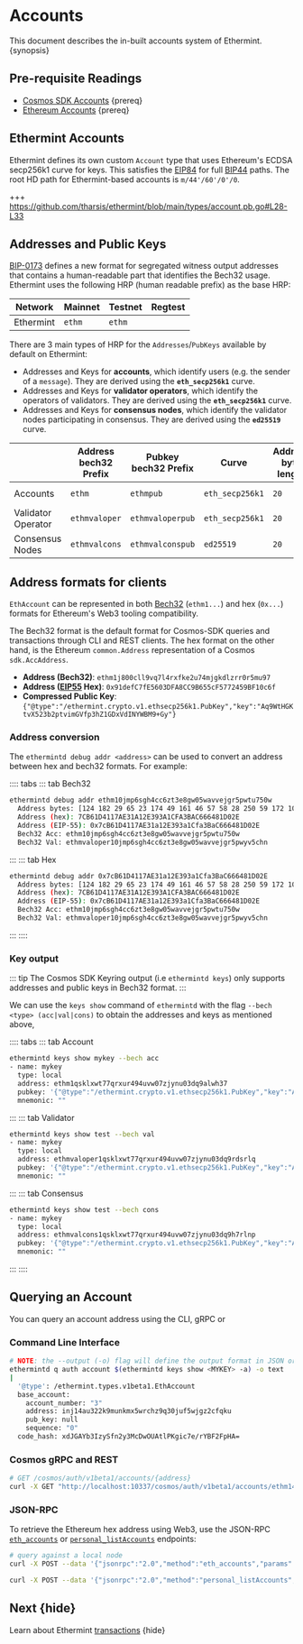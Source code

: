 <!--
order: 2
-->

# Accounts

This document describes the in-built accounts system of Ethermint. {synopsis}

## Pre-requisite Readings

- [Cosmos SDK Accounts](https://docs.cosmos.network/master/basics/accounts.html) {prereq}
- [Ethereum Accounts](https://ethereum.org/en/whitepaper/#ethereum-accounts) {prereq}

## Ethermint Accounts

Ethermint defines its own custom `Account` type that uses Ethereum's ECDSA secp256k1 curve for keys. This
satisfies the [EIP84](https://github.com/ethereum/EIPs/issues/84) for full [BIP44](https://github.com/bitcoin/bips/blob/master/bip-0044.mediawiki) paths.
The root HD path for Ethermint-based accounts is `m/44'/60'/0'/0`.

+++ https://github.com/tharsis/ethermint/blob/main/types/account.pb.go#L28-L33

## Addresses and Public Keys

[BIP-0173](https://github.com/satoshilabs/slips/blob/master/slip-0173.md) defines a new format for segregated witness output addresses that contains a human-readable part that identifies the Bech32 usage. Ethermint uses the following HRP (human readable prefix) as the base HRP:

| Network   | Mainnet | Testnet | Regtest |
|-----------|---------|---------|---------|
| Ethermint | `ethm`  | `ethm`  |         |

There are 3 main types of HRP for the `Addresses`/`PubKeys` available by default on Ethermint:

- Addresses and Keys for **accounts**, which identify users (e.g. the sender of a `message`). They are derived using the **`eth_secp256k1`** curve.
- Addresses and Keys for **validator operators**, which identify the operators of validators. They are derived using the **`eth_secp256k1`** curve.
- Addresses and Keys for **consensus nodes**, which identify the validator nodes participating in consensus. They are derived using the **`ed25519`** curve.

|                    | Address bech32 Prefix | Pubkey bech32 Prefix | Curve           | Address byte length | Pubkey byte length |
|--------------------|-----------------------|----------------------|-----------------|---------------------|--------------------|
| Accounts           | `ethm`                | `ethmpub`            | `eth_secp256k1` | `20`                | `33` (compressed)  |
| Validator Operator | `ethmvaloper`         | `ethmvaloperpub`     | `eth_secp256k1` | `20`                | `33` (compressed)  |
| Consensus Nodes    | `ethmvalcons`         | `ethmvalconspub`     | `ed25519`       | `20`                | `32`               |

## Address formats for clients

`EthAccount` can be represented in both [Bech32](https://en.bitcoin.it/wiki/Bech32) (`ethm1...`) and hex (`0x...`) formats for Ethereum's Web3 tooling compatibility.

The Bech32 format is the default format for Cosmos-SDK queries and transactions through CLI and REST
clients. The hex format on the other hand, is the Ethereum `common.Address` representation of a
Cosmos `sdk.AccAddress`.

- **Address (Bech32)**: `ethm1j800cll9vq7l4rxfke2u74mjgkdlzrr0r5mu97`
- **Address ([EIP55](https://eips.ethereum.org/EIPS/eip-55) Hex)**: `0x91defC7fE5603DFA8CC9B655cF5772459BF10c6f`
- **Compressed Public Key**: `{"@type":"/ethermint.crypto.v1.ethsecp256k1.PubKey","key":"Aq9WtHGKtvX523b2ptvimGVfp3hZ1GDxVdINYWBM9+Gy"}`

### Address conversion

The `ethermintd debug addr <address>` can be used to convert an address between hex and bech32 formats. For example:

:::: tabs
::: tab Bech32

```bash
ethermintd debug addr ethm10jmp6sgh4cc6zt3e8gw05wavvejgr5pwtu750w
  Address bytes: [124 182 29 65 23 174 49 161 46 57 58 28 250 59 172 102 100 129 208 46]
  Address (hex): 7CB61D4117AE31A12E393A1CFA3BAC666481D02E
  Address (EIP-55): 0x7cB61D4117AE31a12E393a1Cfa3BaC666481D02E
  Bech32 Acc: ethm10jmp6sgh4cc6zt3e8gw05wavvejgr5pwtu750w
  Bech32 Val: ethmvaloper10jmp6sgh4cc6zt3e8gw05wavvejgr5pwyv5chn
```

:::
::: tab Hex

```bash
ethermintd debug addr 0x7cB61D4117AE31a12E393a1Cfa3BaC666481D02E
  Address bytes: [124 182 29 65 23 174 49 161 46 57 58 28 250 59 172 102 100 129 208 46]
  Address (hex): 7CB61D4117AE31A12E393A1CFA3BAC666481D02E
  Address (EIP-55): 0x7cB61D4117AE31a12E393a1Cfa3BaC666481D02E
  Bech32 Acc: ethm10jmp6sgh4cc6zt3e8gw05wavvejgr5pwtu750w
  Bech32 Val: ethmvaloper10jmp6sgh4cc6zt3e8gw05wavvejgr5pwyv5chn
```

:::
::::

### Key output

::: tip
The Cosmos SDK Keyring output (i.e `ethermintd keys`) only supports addresses and public keys in Bech32 format.
:::

We can use the `keys show` command of `ethermintd` with the flag `--bech <type> (acc|val|cons)` to
obtain the addresses and keys as mentioned above,

:::: tabs
::: tab Account

```bash
ethermintd keys show mykey --bech acc
- name: mykey
  type: local
  address: ethm1qsklxwt77qrxur494uvw07zjynu03dq9alwh37
  pubkey: '{"@type":"/ethermint.crypto.v1.ethsecp256k1.PubKey","key":"A8nbJ3eW9oAb2RNZoS8L71jFMfjk6zVa1UISYgKK9HPm"}'
  mnemonic: ""
```

:::
::: tab Validator

```bash
ethermintd keys show test --bech val
- name: mykey
  type: local
  address: ethmvaloper1qsklxwt77qrxur494uvw07zjynu03dq9rdsrlq
  pubkey: '{"@type":"/ethermint.crypto.v1.ethsecp256k1.PubKey","key":"A8nbJ3eW9oAb2RNZoS8L71jFMfjk6zVa1UISYgKK9HPm"}'
  mnemonic: ""
```

:::
::: tab Consensus

```bash
ethermintd keys show test --bech cons
- name: mykey
  type: local
  address: ethmvalcons1qsklxwt77qrxur494uvw07zjynu03dq9h7rlnp
  pubkey: '{"@type":"/ethermint.crypto.v1.ethsecp256k1.PubKey","key":"A8nbJ3eW9oAb2RNZoS8L71jFMfjk6zVa1UISYgKK9HPm"}'
  mnemonic: ""
```

:::
::::

## Querying an Account

You can query an account address using the CLI, gRPC or

### Command Line Interface

```bash
# NOTE: the --output (-o) flag will define the output format in JSON or YAML (text)
ethermintd q auth account $(ethermintd keys show <MYKEY> -a) -o text
|
  '@type': /ethermint.types.v1beta1.EthAccount
  base_account:
    account_number: "3"
    address: inj14au322k9munkmx5wrchz9q30juf5wjgz2cfqku
    pub_key: null
    sequence: "0"
  code_hash: xdJGAYb3IzySfn2y3McDwOUAtlPKgic7e/rYBF2FpHA=
```

### Cosmos gRPC and REST

``` bash
# GET /cosmos/auth/v1beta1/accounts/{address}
curl -X GET "http://localhost:10337/cosmos/auth/v1beta1/accounts/ethm14au322k9munkmx5wrchz9q30juf5wjgz2cfqku" -H "accept: application/json"
```

### JSON-RPC

To retrieve the Ethereum hex address using Web3, use the JSON-RPC [`eth_accounts`](./../api/json-rpc/endpoints#eth-accounts) or [`personal_listAccounts`](./../api/json-rpc/endpoints#personal-listAccounts) endpoints:

```bash
# query against a local node
curl -X POST --data '{"jsonrpc":"2.0","method":"eth_accounts","params":[],"id":1}' -H "Content-Type: application/json" http://localhost:8545

curl -X POST --data '{"jsonrpc":"2.0","method":"personal_listAccounts","params":[],"id":1}' -H "Content-Type: application/json" http://localhost:8545
```

## Next {hide}

Learn about Ethermint [transactions](./transactions.md) {hide}
